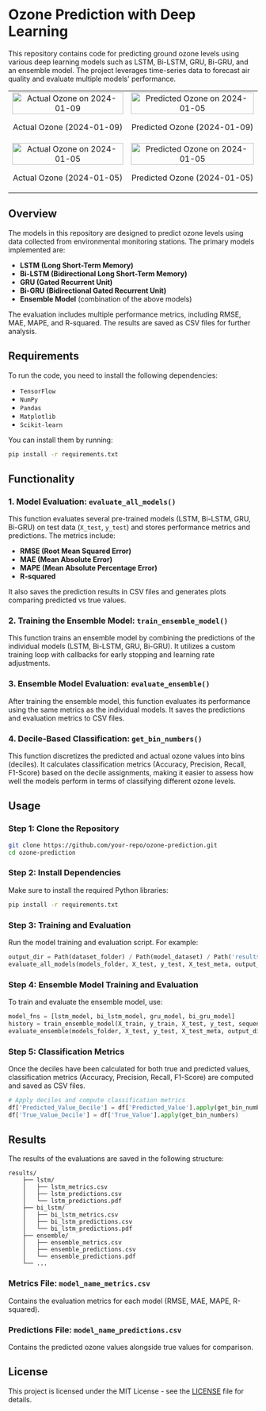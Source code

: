 # Ozone Prediction with Deep Learning

This repository contains code for predicting ground ozone levels using various deep learning models such as LSTM, Bi-LSTM, GRU, Bi-GRU, and an ensemble model. The project leverages time-series data to forecast air quality and evaluate multiple models' performance.

<table>
   <tr>
    <td style="text-align: center;">
      <img src="https://github.com/user-attachments/assets/5c6e6cf8-77e0-4db8-bb29-56e9046e5de6" alt="Actual Ozone on 2024-01-09" style="width: 100%;" />
      <p>Actual Ozone (2024-01-09)</p>
    </td>
    <td style="text-align: center;">
      <img src="https://github.com/user-attachments/assets/233e89dd-b7c9-4f8d-8112-46ee7f9b120a" alt="Predicted Ozone on 2024-01-05" style="width: 100%;" />
      <p>Predicted Ozone (2024-01-09)</p>
    </td>
  </tr>
  
  <tr>
    <td style="text-align: center;">
      <img src="https://github.com/user-attachments/assets/a4090b00-5251-4d62-a1d8-2a1617e6ac6d" alt="Actual Ozone on 2024-01-05" style="width: 100%;" />
      <p>Actual Ozone (2024-01-05)</p>
    </td>
    <td style="text-align: center;">
      <img src="https://github.com/user-attachments/assets/7a27d6ba-b8a5-4f53-83f2-bcf19a0bf669" alt="Predicted Ozone on 2024-01-05" style="width: 100%;" />
      <p>Predicted Ozone (2024-01-05)</p>
    </td>
  </tr>
</table>

## Overview

The models in this repository are designed to predict ozone levels using data collected from environmental monitoring stations. The primary models implemented are:

- **LSTM (Long Short-Term Memory)**
- **Bi-LSTM (Bidirectional Long Short-Term Memory)**
- **GRU (Gated Recurrent Unit)**
- **Bi-GRU (Bidirectional Gated Recurrent Unit)**
- **Ensemble Model** (combination of the above models)

The evaluation includes multiple performance metrics, including RMSE, MAE, MAPE, and R-squared. The results are saved as CSV files for further analysis.

## Requirements

To run the code, you need to install the following dependencies:

- `TensorFlow`
- `NumPy`
- `Pandas`
- `Matplotlib`
- `Scikit-learn`

You can install them by running:

```bash
pip install -r requirements.txt
```

## Functionality

### 1. Model Evaluation: `evaluate_all_models()`
This function evaluates several pre-trained models (LSTM, Bi-LSTM, GRU, Bi-GRU) on test data (`X_test`, `y_test`) and stores performance metrics and predictions. The metrics include:

- **RMSE (Root Mean Squared Error)**
- **MAE (Mean Absolute Error)**
- **MAPE (Mean Absolute Percentage Error)**
- **R-squared** 

It also saves the prediction results in CSV files and generates plots comparing predicted vs true values.

### 2. Training the Ensemble Model: `train_ensemble_model()`
This function trains an ensemble model by combining the predictions of the individual models (LSTM, Bi-LSTM, GRU, Bi-GRU). It utilizes a custom training loop with callbacks for early stopping and learning rate adjustments.

### 3. Ensemble Model Evaluation: `evaluate_ensemble()`
After training the ensemble model, this function evaluates its performance using the same metrics as the individual models. It saves the predictions and evaluation metrics to CSV files.

### 4. Decile-Based Classification: `get_bin_numbers()`
This function discretizes the predicted and actual ozone values into bins (deciles). It calculates classification metrics (Accuracy, Precision, Recall, F1-Score) based on the decile assignments, making it easier to assess how well the models perform in terms of classifying different ozone levels.

## Usage

### Step 1: Clone the Repository

```bash
git clone https://github.com/your-repo/ozone-prediction.git
cd ozone-prediction
```

### Step 2: Install Dependencies

Make sure to install the required Python libraries:

```bash
pip install -r requirements.txt
```

### Step 3: Training and Evaluation

Run the model training and evaluation script. For example:

```python
output_dir = Path(dataset_folder) / Path(model_dataset) / Path('results')
evaluate_all_models(models_folder, X_test, y_test, X_test_meta, output_dir)
```

### Step 4: Ensemble Model Training and Evaluation

To train and evaluate the ensemble model, use:

```python
model_fns = [lstm_model, bi_lstm_model, gru_model, bi_gru_model]
history = train_ensemble_model(X_train, y_train, X_test, y_test, sequence_length, models_folder, model_fns, epochs=500)
evaluate_ensemble(models_folder, X_test, y_test, X_test_meta, output_dir, model_name="ensemble")
```

### Step 5: Classification Metrics

Once the deciles have been calculated for both true and predicted values, classification metrics (Accuracy, Precision, Recall, F1-Score) are computed and saved as CSV files.

```python
# Apply deciles and compute classification metrics
df['Predicted_Value_Decile'] = df['Predicted_Value'].apply(get_bin_numbers)
df['True_Value_Decile'] = df['True_Value'].apply(get_bin_numbers)
```

## Results

The results of the evaluations are saved in the following structure:

```
results/
    ├── lstm/
    │   ├── lstm_metrics.csv
    │   ├── lstm_predictions.csv
    │   └── lstm_predictions.pdf
    ├── bi_lstm/
    │   ├── bi_lstm_metrics.csv
    │   ├── bi_lstm_predictions.csv
    │   └── bi_lstm_predictions.pdf
    ├── ensemble/
    │   ├── ensemble_metrics.csv
    │   ├── ensemble_predictions.csv
    │   └── ensemble_predictions.pdf
    └── ...
```

### Metrics File: `model_name_metrics.csv`
Contains the evaluation metrics for each model (RMSE, MAE, MAPE, R-squared).

### Predictions File: `model_name_predictions.csv`
Contains the predicted ozone values alongside true values for comparison.

## License

This project is licensed under the MIT License - see the [LICENSE](LICENSE) file for details.
